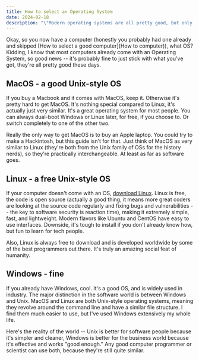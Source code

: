 ```yaml
---
title: How to select an Operating System
date: 2024-02-18
description: "\"Modern operating systems are all pretty good, but only Linux is free, open-source, and fastest. While you may have to DIY some software, it's not hard if you use ChatGPT and Youtube to guide you.\""
---
```

Okay, so you now have a computer (honestly you probably had one already and skipped [How to select a good computer](How to computer)), what OS? Kidding, I know that most computers already come with an Operating System, so good news -- it's probably fine to just stick with what you've got, they're all pretty good these days.

## MacOS - a good Unix-style OS
If you buy a Macbook and it comes with MacOS, keep it. Otherwise it's pretty hard to get MacOS. It's nothing special compared to Linux, it's actually just very similar. It's a great operating system for most people. You can always dual-boot Windows or Linux later, for free, if you choose to. Or switch completely to one of the other two.

Really the only way to get MacOS is to buy an Apple laptop. You could try to make a Hackintosh, but this guide isn't for that. Just think of MacOS as very similar to Linux (they're both from the Unix family of OSs for the history nerds), so they're practically interchangeable. At least as far as software goes.

## Linux - a free Unix-style OS
If your computer doesn't come with an OS, [download Linux](simple-software). Linux is free, the code is open source (actually a good thing, it means more great coders are looking at the source code regularly and fixing bugs and vulnerabilities -- the key to software security is reaction time), making it extremely simple, fast, and lightweight. Modern flavors like Ubuntu and CentOS have easy to use interfaces. Downside, it's tough to install if you don't already know how, but fun to learn for tech people.

Also, Linux is always free to download and is developed worldwide by some of the best programmers out there. It's truly an amazing social feat of humanity.

## Windows - fine 
If you already have Windows, cool. It's a good OS, and is widely used in industry. The major distinction in the software world is between Windows and Unix. MacOS and Linux are both Unix-style operating systems, meaning they revolve around the command line and have a similar file structure. I find them much easier to use, but I've used Windows extensively my whole life.

Here's the reality of the world -- Unix is better for software people because it's simpler and cleaner, Windows is better for the business world because it's effective and works "good enough." Any good computer programmer or scientist can use both, because they're still quite similar.